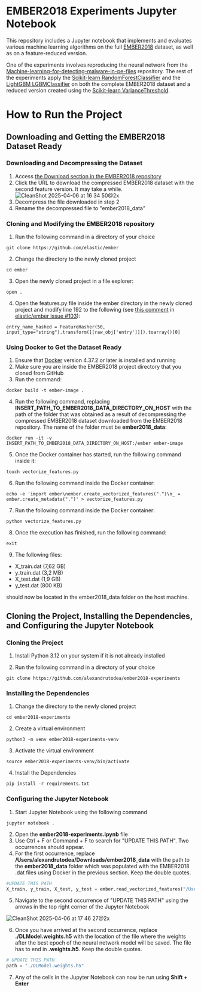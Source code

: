 # EMBER2018 Experiments Jupyter Notebook
This repository includes a Jupyter notebook that implements and evaluates various machine learning algorithms on the full [EMBER2018](https://github.com/elastic/ember) dataset, as well as on a feature-reduced version.

One of the experiments involves reproducing the neural network from the [Machine-learning-for-detecting-malware-in-pe-files](https://github.com/CollinConnors/Machine-learning-for-detecting-malware-in-pe-files) repository. The rest of the experiments apply the [Scikit-learn RandomForestClassifier](https://scikit-learn.org/stable/modules/generated/sklearn.ensemble.RandomForestClassifier.html) and the [LightGBM LGBMClassifier](https://github.com/microsoft/LightGBM) on both the complete EMBER2018 dataset and a reduced version created using the [Scikit-learn VarianceThreshold](https://scikit-learn.org/stable/modules/generated/sklearn.feature_selection.VarianceThreshold.html).

# How to Run the Project

## Downloading and Getting the EMBER2018 Dataset Ready

### Downloading and Decompressing the Dataset

1. Access [the Download section in the EMBER2018 repository](https://github.com/elastic/ember/tree/master?tab=readme-ov-file#download)
2. Click the URL to download the compressed EMBER2018 dataset with the second feature version. It may take a while.
![CleanShot 2025-04-06 at 16 34 50@2x](https://github.com/user-attachments/assets/f97fa1a7-0db9-4354-97b1-4437e0a6fa28)
3. Decompress the file downloaded in step 2
4. Rename the decompressed file to "ember2018_data"

### Cloning and Modifying the EMBER2018 repository

1. Run the following command in a directory of your choice

```
git clone https://github.com/elastic/ember
```
 
2. Change the directory to the newly cloned project

```
cd ember
```

3. Open the newly cloned project in a file explorer:

```
open .
``` 

4. Open the features.py file inside the ember directory in the newly cloned project and modify line 192 to the following (see [this comment](https://github.com/elastic/ember/issues/103#issuecomment-1623975101) in [elastic/ember issue #103](https://github.com/elastic/ember/issues/103)):

```
entry_name_hashed = FeatureHasher(50, input_type="string").transform([[raw_obj['entry']]]).toarray()[0]
```

### Using Docker to Get the Dataset Ready

1. Ensure that [Docker](https://www.docker.com) version 4.37.2 or later is installed and running
2. Make sure you are inside the EMBER2018 project directory that you cloned from GitHub
3. Run the command:
   
```
docker build -t ember-image .
```

4. Run the following command, replacing **INSERT_PATH_TO_EMBER2018_DATA_DIRECTORY_ON_HOST** with the path of the folder that was obtained as a result of decompressing the compressed EMBER2018 dataset downloaded from the EMBER2018 repository. The name of the folder must be **ember2018_data**:

```
docker run -it -v INSERT_PATH_TO_EMBER2018_DATA_DIRECTORY_ON_HOST:/ember ember-image
```

5. Once the Docker container has started, run the following command inside it:

```
touch vectorize_features.py
```

6. Run the following command inside the Docker container:


```
echo -e 'import ember\nember.create_vectorized_features(".")\n_ = ember.create_metadata(".")' > vectorize_features.py
```

7. Run the following command inside the Docker container:

```
python vectorize_features.py
```

8. Once the execution has finished, run the following command:

```
exit
```

9. The following files:
- X_train.dat (7,62 GB)
- y_train.dat (3,2 MB)
- X_test.dat (1,9 GB)
- y_test.dat (800 KB)

should now be located in the ember2018_data folder on the host machine.

## Cloning the Project, Installing the Dependencies, and Configuring the Jupyter Notebook

### Cloning the Project

1. Install Python 3.12 on your system if it is not already installed

2. Run the following command in a directory of your choice

```
git clone https://github.com/alexandrutodea/ember2018-experiments
```

### Installing the Dependencies

1. Change the directory to the newly cloned project

```
cd ember2018-experiments
```

2. Create a virtual environment

```
python3 -m venv ember2018-experiments-venv
```

3. Activate the virtual environment

```
source ember2018-experiments-venv/bin/activate
```

4. Install the Dependencies

```
pip install -r requirements.txt
```

### Configuring the Jupyter Notebook

1. Start Jupyter Notebook using the following command

```
jupyter notebook .
```

2. Open the **ember2018-experiments.ipynb** file
3. Use Ctrl + F or Command + F to search for "UPDATE THIS PATH". Two occurrences should appear.
4. For the first occurrence, replace **/Users/alexandrutodea/Downloads/ember2018_data** with the path to the **ember2018_data** folder which was populated with the EMBER2018 .dat files using Docker in the previous section. Keep the double quotes.

```python
#UPDATE THIS PATH
X_train, y_train, X_test, y_test = ember.read_vectorized_features("/Users/alexandrutodea/Downloads/ember2018_data")
```
5. Navigate to the second occurrence of "UPDATE THIS PATH" using the arrows in the top right corner of the Jupyter Notebook

![CleanShot 2025-04-06 at 17 46 27@2x](https://github.com/user-attachments/assets/31369912-0d60-4eb0-a77e-0aca82342011)

6. Once you have arrived at the second occurrence, replace **./DLModel.weights.h5** with the location of the file where the weights after the best epoch of the neural network model will be saved. The file has to end in **.weights.h5**. Keep the double quotes.

```python
# UPDATE THIS PATH
path = "./DLModel.weights.h5"
```

7. Any of the cells in the Jupyter Notebook can now be run using **Shift + Enter**
